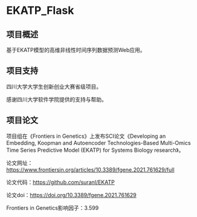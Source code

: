# EKATP_Flask

## 项目概述

基于EKATP模型的高维非线性时间序列数据预测Web应用。

## 项目支持

四川大学大学生创新创业大赛省级项目。

感谢四川大学软件学院提供的支持与帮助。

## 项目论文

项目组在《Frontiers in Genetics》上发布SCI论文《Developing an Embedding, Koopman and Autoencoder Technologies-Based Multi-Omics Time Series Predictive Model (EKATP) for Systems Biology research》。

论文网址：https://www.frontiersin.org/articles/10.3389/fgene.2021.761629/full

论文代码：https://github.com/suranl/EKATP

论文doi：https://doi.org/10.3389/fgene.2021.761629

Frontiers in Genetics影响因子：3.599
